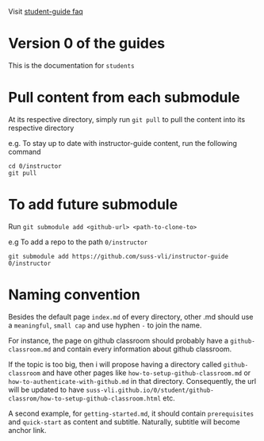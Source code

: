 Visit [student-guide faq](https://suss-vli.github.io/0/student/guide/faq)

# Version 0 of the guides

This is the documentation for `students`

# Pull content from each submodule

At its respective directory, simply run `git pull` to pull the content into its respective directory

e.g. To stay up to date with instructor-guide content, run the following command

```
cd 0/instructor
git pull
```
# To add future submodule

Run `git submodule add <github-url> <path-to-clone-to>`

e.g To add a repo to the path `0/instructor`
```
git submodule add https://github.com/suss-vli/instructor-guide 0/instructor
```

# Naming convention

Besides the default page `index.md` of every directory, other .md should use a `meaningful`, `small cap` and use hyphen `-` to join the name.

For instance, the page on github classroom should probably have a `github-classroom.md` and contain every information about github classroom. 

If the topic is too big, then i will propose having a directory called `github-classroom` and have other pages like `how-to-setup-github-classroom.md` or `how-to-authenticate-with-github.md` in that directory. Consequently, the url will be updated to have `suss-vli.github.io/0/student/github-classrom/how-to-setup-github-classroom.html` etc. 

A second example, for `getting-started.md`, it should contain `prerequisites` and `quick-start` as content and subtitle. Naturally, subtitle will become anchor link. 
